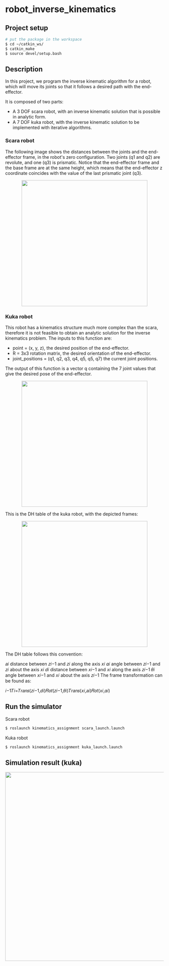 # robot_inverse_kinematics

## Project setup

```bash
# put the package in the workspace
$ cd ~/catkin_ws/
$ catkin_make
$ source devel/setup.bash
```

## Description

In this project, we program the inverse kinematic algorithm for a robot, which will move its joints so that it follows a desired path with the end-effector.

It is composed of two parts:

* A 3 DOF scara robot, with an inverse kinematic solution that is possible in analytic form.
* A 7 DOF kuka robot, with the inverse kinematic solution to be implemented with iterative algorithms.

### Scara robot

The following image shows the distances between the joints and the end-effector frame, in the robot's zero configuration. Two joints (q1 and q2) are revolute, and one (q3) is prismatic. Notice that the end-effector frame and the base frame are at the same height, which means that the end-effector z coordinate coincides with the value of the last prismatic joint (q3).

<p align="center">
  <img src="https://user-images.githubusercontent.com/62132206/137815066-2c2df8a5-2ec3-4d06-b2e2-c1e209198b69.png" width="400">
</p>

### Kuka robot

This robot has a kinematics structure much more complex than the scara, therefore it is not feasible to obtain an analytic solution for the inverse kinematics problem. The inputs to this function are: 

* point = (x, y, z), the desired position of the end-effector.
* R = 3x3 rotation matrix, the desired orientation of the end-effector.
* joint_positions = (q1, q2, q3, q4, q5, q5, q7) the current joint positions.

The output of this function is a vector q containing the 7 joint values that give the desired pose of the end-effector.

<p align="center">
  <img src="https://user-images.githubusercontent.com/62132206/137815059-03c594ee-d76e-4ef5-887e-8d750aba119c.png" width="400">
</p>

This is the DH table of the kuka robot, with the depicted frames:

<p align="center">
  <img src="https://user-images.githubusercontent.com/62132206/137815470-a0dfa099-7aae-4151-bea9-af3dadf71ed4.png" width="400">
</p>

The DH table follows this convention:

𝑎𝑖 distance between 𝑧𝑖−1 and 𝑧𝑖 along the axis 𝑥𝑖
𝛼𝑖 angle between 𝑧𝑖−1 and 𝑧𝑖 about the axis 𝑥𝑖
𝑑𝑖 distance between 𝑥𝑖−1 and 𝑥𝑖 along the axis 𝑧𝑖−1
𝜃𝑖 angle between 𝑥𝑖−1 and 𝑥𝑖 about the axis 𝑧𝑖−1
The frame transformation can be found as:

𝑖−1𝑇𝑖=𝑇𝑟𝑎𝑛𝑠(𝑧𝑖−1,𝑑𝑖)𝑅𝑜𝑡(𝑧𝑖−1,𝜃𝑖)𝑇𝑟𝑎𝑛𝑠(𝑥𝑖,𝑎𝑖)𝑅𝑜𝑡(𝑥𝑖,𝛼𝑖)

## Run the simulator

Scara robot

```bash
$ roslaunch kinematics_assignment scara_launch.launch
```

Kuka robot

```bash
$ roslaunch kinematics_assignment kuka_launch.launch
```

## Simulation result (kuka)

<p align="center">
  <img src="https://user-images.githubusercontent.com/62132206/137804639-fe2ab29b-333c-4385-b9d8-b2332268e9a0.gif" width="600">
</p>
